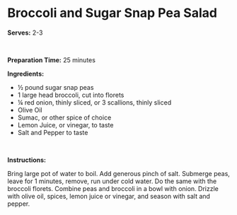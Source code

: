 Broccoli and Sugar Snap Pea Salad
=================================

**Serves:** 2-3

 

**Preparation Time:** 25 minutes

**Ingredients:**

-   ½ pound sugar snap peas
-   1 large head broccoli, cut into florets
-   ¼ red onion, thinly sliced, or 3 scallions, thinly sliced
-   Olive Oil
-   Sumac, or other spice of choice
-   Lemon Juice, or vinegar, to taste
-   Salt and Pepper to taste

 

**Instructions:**

Bring large pot of water to boil. Add generous pinch of salt. Submerge peas, leave for 1 minutes, remove, run under cold water. Do the same with the broccoli florets. Combine peas and broccoli in a bowl with onion. Drizzle with olive oil, spices, lemon juice or vinegar, and season with salt and pepper.
